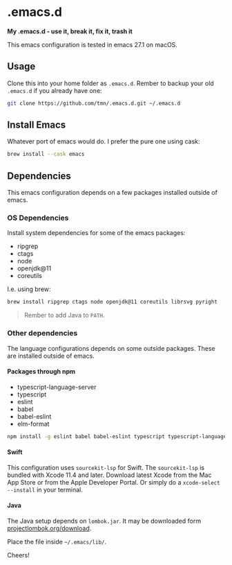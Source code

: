 # .emacs.d

**My .emacs.d - use it, break it, fix it, trash it**

This emacs configuration is tested in emacs 27.1 on macOS.


## Usage

Clone this into your home folder as `.emacs.d`. Rember to backup your old `.emacs.d` if you already have one:

```bash
git clone https://github.com/tmn/.emacs.d.git ~/.emacs.d
```


## Install Emacs

Whatever port of emacs would do. I prefer the pure one using cask:

```bash
brew install --cask emacs
```


## Dependencies

This emacs configuration depends on a few packages installed outside of emacs.


### OS Dependencies

Install system dependencies for some of the emacs packages:

* ripgrep
* ctags
* node
* openjdk@11
* coreutils

I.e. using brew:

```bash
brew install ripgrep ctags node openjdk@11 coreutils librsvg pyright
```

> Rember to add Java to `PATH`.


### Other dependencies

The language configurations depends on some outside packages. These are installed outside of emacs.


#### Packages through npm

* typescript-language-server
* typescript
* eslint
* babel
* babel-eslint
* elm-format

```bash
npm install -g eslint babel babel-eslint typescript typescript-language-server elm-format
```


#### Swift

This configuration uses `sourcekit-lsp` for Swift. The `sourcekit-lsp` is bundled with Xcode 11.4 and later. Download latest Xcode from the Mac App Store or from the Apple Developer Portal. Or simply do a `xcode-select --install` in your terminal.


#### Java

The Java setup depends on `lombok.jar`. It may be downloaded form [projectlombok.org/download](https://projectlombok.org/download).

Place the file inside `~/.emacs/lib/`.


Cheers!
